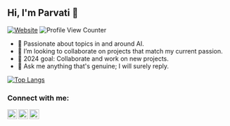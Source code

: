 ## Hi, I'm Parvati 👋

[![Website](https://img.shields.io/badge/Goal-Focussing-green?style=flat-square)](https://google.com)
![Profile View Counter](https://komarev.com/ghpvc/?username=parvatijay2901)

- 🔭 Passionate about topics in and around AI.  
- 👯 I’m looking to collaborate on projects that match my current passion. 
- 🌱 2024 goal: Collaborate and work on new projects. 
- 💬 Ask me anything that's genuine; I will surely reply. 

[![Top Langs](https://github-readme-stats.vercel.app/api/top-langs/?username=parvatijay2901&theme=vue&hide_border=true)](https://github.com/parvatijay2901/github-readme-stats)

### Connect with me:
[<img align="left" alt="codeSTACKr | LinkedIn" width="22px" src="https://cdn.jsdelivr.net/npm/simple-icons@v3/icons/linkedin.svg" />](https://www.linkedin.com/in/parvati-jayakumar/)
[<img align="left" alt="codeSTACKr | Medium" width="22px" src="https://cdn.jsdelivr.net/npm/simple-icons@v3/icons/medium.svg" />](https://parvatijay2901medium.com/)
[<img align="left" alt="codeSTACKr | Gmail" width="22px" src="https://cdn.jsdelivr.net/npm/simple-icons@v3/icons/gmail.svg" />](parvati.jayakumar.29@gmail.com)
<br />
